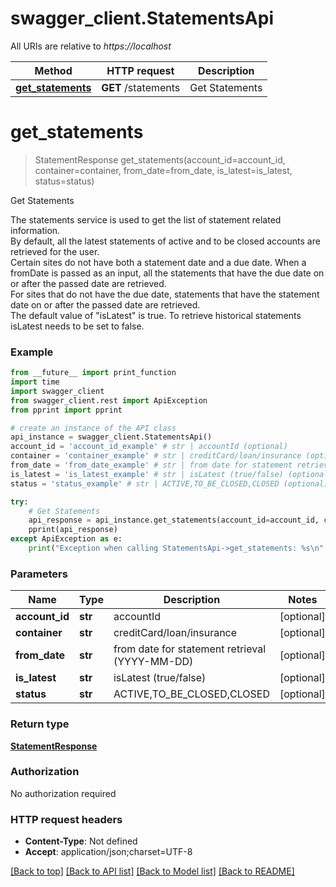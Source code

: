 # swagger_client.StatementsApi

All URIs are relative to *https://localhost*

Method | HTTP request | Description
------------- | ------------- | -------------
[**get_statements**](StatementsApi.md#get_statements) | **GET** /statements | Get Statements


# **get_statements**
> StatementResponse get_statements(account_id=account_id, container=container, from_date=from_date, is_latest=is_latest, status=status)

Get Statements

The statements service is used to get the list of statement related information. <br>By default, all the latest statements of active and to be closed accounts are retrieved for the user. <br>Certain sites do not have both a statement date and a due date. When a fromDate is passed as an input, all the statements that have the due date on or after the passed date are retrieved. <br>For sites that do not have the due date, statements that have the statement date on or after the passed date are retrieved. <br>The default value of \"isLatest\" is true. To retrieve historical statements isLatest needs to be set to false.<br>

### Example
```python
from __future__ import print_function
import time
import swagger_client
from swagger_client.rest import ApiException
from pprint import pprint

# create an instance of the API class
api_instance = swagger_client.StatementsApi()
account_id = 'account_id_example' # str | accountId (optional)
container = 'container_example' # str | creditCard/loan/insurance (optional)
from_date = 'from_date_example' # str | from date for statement retrieval (YYYY-MM-DD) (optional)
is_latest = 'is_latest_example' # str | isLatest (true/false) (optional)
status = 'status_example' # str | ACTIVE,TO_BE_CLOSED,CLOSED (optional)

try:
    # Get Statements
    api_response = api_instance.get_statements(account_id=account_id, container=container, from_date=from_date, is_latest=is_latest, status=status)
    pprint(api_response)
except ApiException as e:
    print("Exception when calling StatementsApi->get_statements: %s\n" % e)
```

### Parameters

Name | Type | Description  | Notes
------------- | ------------- | ------------- | -------------
 **account_id** | **str**| accountId | [optional] 
 **container** | **str**| creditCard/loan/insurance | [optional] 
 **from_date** | **str**| from date for statement retrieval (YYYY-MM-DD) | [optional] 
 **is_latest** | **str**| isLatest (true/false) | [optional] 
 **status** | **str**| ACTIVE,TO_BE_CLOSED,CLOSED | [optional] 

### Return type

[**StatementResponse**](StatementResponse.md)

### Authorization

No authorization required

### HTTP request headers

 - **Content-Type**: Not defined
 - **Accept**: application/json;charset=UTF-8

[[Back to top]](#) [[Back to API list]](../README.md#documentation-for-api-endpoints) [[Back to Model list]](../README.md#documentation-for-models) [[Back to README]](../README.md)

